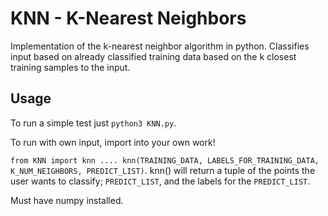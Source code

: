 # KNN - K-Nearest Neighbors
Implementation of the k-nearest neighbor algorithm in python. Classifies input based on already classified training data based on the k closest training samples to the input.

## Usage
To run a simple test just ```python3 KNN.py```. 



To run with own input, import into your own work!

```from KNN import knn .... knn(TRAINING_DATA, LABELS_FOR_TRAINING_DATA, K_NUM_NEIGHBORS, PREDICT_LIST)```. knn() will return a tuple of the points the user wants to classify; ```PREDICT_LIST```, and the labels for the ```PREDICT_LIST```. 

Must have numpy installed.
